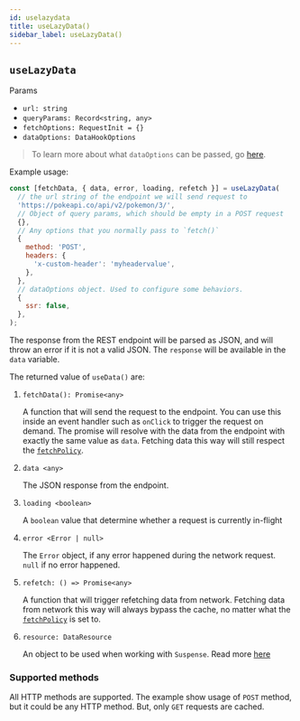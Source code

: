 ```yaml
---
id: uselazydata
title: useLazyData()
sidebar_label: useLazyData()
---
```


## `useLazyData`
Params
* `url: string`
* `queryParams: Record<string, any>`
* `fetchOptions: RequestInit = {}`
* `dataOptions: DataHookOptions`

> To learn more about what `dataOptions` can be passed, go [here](../others/data-options.md).

Example usage:
```javascript
const [fetchData, { data, error, loading, refetch }] = useLazyData(
  // the url string of the endpoint we will send request to
  'https://pokeapi.co/api/v2/pokemon/3/', 
  // Object of query params, which should be empty in a POST request
  {}, 
  // Any options that you normally pass to `fetch()`
  {
    method: 'POST',
    headers: {
      'x-custom-header': 'myheadervalue',
    },
  },
  // dataOptions object. Used to configure some behaviors.
  {
    ssr: false,
  },
);
```

The response from the REST endpoint will be parsed as JSON, and will throw an error if it is not a valid JSON. The `response` will be available in the `data` variable.

The returned value of `useData()` are:

1. `fetchData(): Promise<any>`

    A function that will send the request to the endpoint. You can use this inside an event handler such as `onClick` to trigger the request on demand. The promise will resolve with the data from the endpoint with exactly the same value as `data`. Fetching data this way will still respect the [`fetchPolicy`](../others/caching.md#caching-strategies).

2. `data <any>`

    The JSON response from the endpoint.

3. `loading <boolean>`

    A `boolean` value that determine whether a request is currently in-flight

4. `error <Error | null>`

    The `Error` object, if any error happened during the network request. `null` if no error happened.

5. `refetch: () => Promise<any>`

    A function that will trigger refetching data from network. Fetching data from network this way will always bypass the cache, no matter what the [`fetchPolicy`](../others/caching.md#caching-strategies) is set to.

6. `resource: DataResource`

    An object to be used when working with `Suspense`. Read more [here](../others/working-with-suspense.md)

### Supported methods
All HTTP methods are supported. The example show usage of `POST` method, but it could be any HTTP method. But, only `GET` requests are cached.
